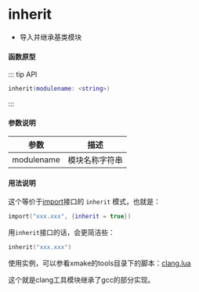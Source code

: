 
# inherit

- 导入并继承基类模块

#### 函数原型

::: tip API
```lua
inherit(modulename: <string>)
```
:::


#### 参数说明

| 参数 | 描述 |
|------|------|
| modulename | 模块名称字符串 |

#### 用法说明

这个等价于[import](/zh/api/scripts/builtin-modules/import)接口的 `inherit` 模式，也就是：

```lua
import("xxx.xxx", {inherit = true})
```

用`inherit`接口的话，会更简洁些：

```lua
inherit("xxx.xxx")
```

使用实例，可以参看xmake的tools目录下的脚本：[clang.lua]( https://github.com/xmake-io/xmake/blob/master/xmake/tools/clang.lua)

这个就是clang工具模块继承了gcc的部分实现。
